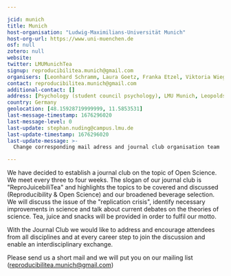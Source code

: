 ```yaml
---

jcid: munich
title: Munich
host-organisation: "Ludwig-Maximilians-Universität Munich"
host-org-url: https://www.uni-muenchen.de
osf: null
zotero: null
website: 
twitter: LMUMunichTea
signup: reproducibilitea.munich@gmail.com
organisers: [Leonhard Schramm, Laura Goetz, Franka Etzel, Viktoria Wiegelmann, Gracia Pruem, Alp Kaan Aksu, Finia Loeb, Stephan Nuding]
contact: reproducibilitea.munich@gmail.com
additional-contact: []
address: [Psychology (student council psychology), LMU Munich, Leopoldstrasse 13 (Briefkasten Nr. 7), 80802 Munich, Bavaria]
country: Germany
geolocation: [48.15928719999999, 11.5853531]
last-message-timestamp: 1676296020
last-message-level: 0
last-update: stephan.nuding@campus.lmu.de
last-update-timestamp: 1676296020
last-update-message: >-
  Change corresponding mail adress and journal club organisation team

---
```


We have decided to establish a journal club on the topic of Open Science. We meet every three to four weeks. The slogan of our journal club is "ReproJuicebiliTea"
and highlights the topics to be covered and discussed (Reproducibility & Open Science) and our broadened beverage selection.
We will discuss the issue of the "replication crisis", identify necessary improvements
in science and talk about current debates on the theories of science. Tea, juice and snacks will be provided in order to fulfil our motto.

With the Journal Club we would like to address and encourage attendees from all disciplines and at every career step to join the discussion and enable an interdisciplinary exchange. 

Please send us a short mail and we will put you on our mailing list (reproducibilitea.munich@gmail.com)
